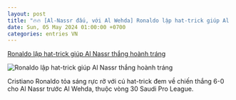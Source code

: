 ```yaml
---
layout: post
title: "🔥🔥 [Al-Nassr đấu, với Al Wehda] Ronaldo lập hat-trick giúp Al Nassr thắng hoành tráng"
date: Sun, 05 May 2024 01:00:00 +0700
categories: entries VN
---
```

[Ronaldo lập hat-trick giúp Al Nassr thắng hoành tráng](https://vietnamnet.vn/ronaldo-lap-hat-trick-giup-al-nassr-thang-hoanh-trang-2277256.html)

![Ronaldo lập hat-trick giúp Al Nassr thắng hoành tráng](https://static-images.vnncdn.net/files/publish/2024/5/5/ronaldo-lap-hat-trick-giup-al-nassr-thang-hoanh-trang-134.jpg)

Cristiano Ronaldo tỏa sáng rực rỡ với cú hat-trick đem về chiến thắng 6-0 cho Al Nassr trước Al Wehda, thuộc vòng 30 Saudi Pro League.

